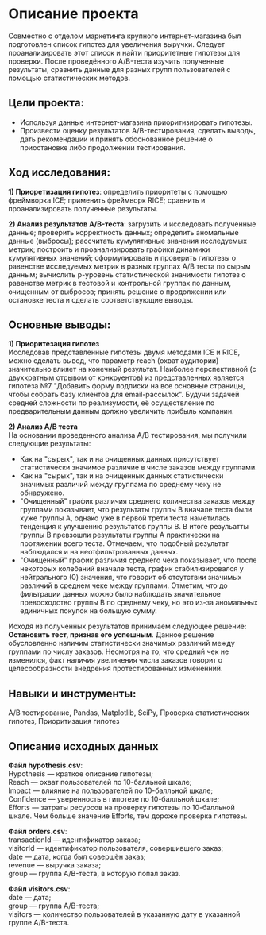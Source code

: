 # Описание проекта
Совместно с отделом маркетинга крупного интернет-магазина был подготовлен список гипотез для увеличения выручки. Следует проанализировать этот список и найти приоритетные гипотезы для проверки. После проведённого A/B-теста изучить полученные результаты, сравнить данные для разных групп пользователей с помощью статистических методов.

## Цели проекта:
- Используя данные интернет-магазина приоритизировать гипотезы.
- Произвести оценку результатов A/B-тестирования, сделать выводы, дать рекомендации и принять обоснованное решение о приостановке либо продолжении тестирования.

## Ход исследования:
**1) Приоретизация гипотез**:
определить приоритеты с помощью фреймворка ICE;
применить фреймворк RICE;
сравнить и проанализировать полученные результаты.

**2) Анализ результатов A/B-теста**:
загрузить и исследовать полученные данные;
проверить корректность данных;
определить аномальные данные (выбросы);
рассчитать кумулятивные значения исследуемых метрик;
построить и проанализировать графики динамики кумулятивных значений;
сформулировать и проверить гипотезы о равенстве исследуемых метрик в разных группах А/В теста по сырым данным;
вычислить р-уровень статистической значимости гипотез о равенстве метрик в тестовой и контрольной группах по данным, очищенным от выбросов;
принять решение о продолжении или остановке теста и сделать соответствующие выводы.

## Основные выводы:
**1) Приоритезация гипотез**  
Исследовав представленные гипотезы двумя методами ICE и RICE, можно сделать вывод, что параметр reach (охват аудитории) значительно влияет на конечный результат. Наиболее перспективной (с двухкратным отрывом от конкруентов) из представленных является гипотеза №7 "Добавить форму подписки на все основные страницы, чтобы собрать базу клиентов для email-рассылок". Будучи задачей средней сложности по реализумости, её осуществление по предварительным данным должно увеличить прибыль компании.

**2) Анализ А/B теста**  
На основании проведенного анализа А/В тестирования, мы получили следующие результаты:  
- Как на "сырых", так и на очищенных данных присутствует статистически значимое различие в числе заказов между группами.  
- Как на "сырых", так и на очищенных данных статистически значимых различий между группама по среднему чеку не обнаружено.  
- "Очищенный" график различия среднего количества заказов между группами показывает, что результаты группы B вначале теста были хуже группы A, однако уже в первой трети теста наметилась тенденция к улучшению результатов группы В. В итоге резульатты группы В превзошли результаты группы А практически на протяжении всего теста. Отмечаем, что подобный результат наблюдался и на неотфильтрованных данных.  
- "Очищенный" график различия среднего чека показывает, что после некоторых колебаний вначале теста, график стабилизировался у нейтрального (0) значения, что говорит об отсутствии значимых различий в среднем чеке между группами. Отметим, что до фильтрации данных можно было наблюдать значительное превосходство группы В по среднему чеку, но это из-за аномальных единичных покупок на большую сумму.  

Исходя из полученных результатов принимаем следующее решение:  
**Остановить тест, признав его успешным**. Данное решение обусловленно наличим статистически значимых различий между группами по числу заказов. Несмотря на то, что средний чек не изменился, факт наличия увеличения числа заказов говорит о целесообразности внедрения протестированных измененний.

## Навыки и инструменты:
A/B тестирование, Pandas, Matplotlib, SciPy, Проверка статистических гипотез, Приоритизация гипотез

## Описание исходных данных  
**Файл hypothesis.csv**:  
Hypothesis — краткое описание гипотезы;  
Reach — охват пользователей по 10-балльной шкале;  
Impact — влияние на пользователей по 10-балльной шкале;  
Confidence — уверенность в гипотезе по 10-балльной шкале;  
Efforts — затраты ресурсов на проверку гипотезы по 10-балльной шкале. Чем больше значение Efforts, тем дороже проверка гипотезы.  

**Файл orders.csv**:  
transactionId — идентификатор заказа;  
visitorId — идентификатор пользователя, совершившего заказ;  
date — дата, когда был совершён заказ;  
revenue — выручка заказа;  
group — группа A/B-теста, в которую попал заказ.  

**Файл visitors.csv**:  
date — дата;  
group — группа A/B-теста;  
visitors — количество пользователей в указанную дату в указанной группе A/B-теста.
